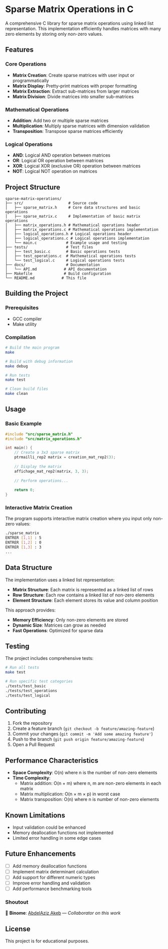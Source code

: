 # Sparse Matrix Operations in C

A comprehensive C library for sparse matrix operations using linked list representation. This implementation efficiently handles matrices with many zero elements by storing only non-zero values.

## Features

### Core Operations
- **Matrix Creation**: Create sparse matrices with user input or programmatically
- **Matrix Display**: Pretty-print matrices with proper formatting
- **Matrix Extraction**: Extract sub-matrices from larger matrices
- **Matrix Division**: Divide matrices into smaller sub-matrices

### Mathematical Operations
- **Addition**: Add two or multiple sparse matrices
- **Multiplication**: Multiply sparse matrices with dimension validation
- **Transposition**: Transpose sparse matrices efficiently

### Logical Operations
- **AND**: Logical AND operation between matrices
- **OR**: Logical OR operation between matrices  
- **XOR**: Logical XOR (exclusive OR) operation between matrices
- **NOT**: Logical NOT operation on matrices

## Project Structure

```
sparse-matrix-operations/
├── src/                    # Source code
│   ├── sparse_matrix.h     # Core data structures and basic operations
│   ├── sparse_matrix.c     # Implementation of basic matrix operations
│   ├── matrix_operations.h # Mathematical operations header
│   ├── matrix_operations.c # Mathematical operations implementation
│   ├── logical_operations.h # Logical operations header
│   ├── logical_operations.c # Logical operations implementation
│   └── main.c             # Example usage and testing
├── tests/                 # Test files
│   ├── test_basic.c       # Basic operations tests
│   ├── test_operations.c  # Mathematical operations tests
│   └── test_logical.c     # Logical operations tests
├── docs/                  # Documentation
│   └── API.md            # API documentation
├── Makefile              # Build configuration
└── README.md            # This file
```

## Building the Project

### Prerequisites
- GCC compiler
- Make utility

### Compilation
```bash
# Build the main program
make

# Build with debug information
make debug

# Run tests
make test

# Clean build files
make clean
```

## Usage

### Basic Example
```c
#include "src/sparse_matrix.h"
#include "src/matrix_operations.h"

int main() {
    // Create a 3x3 sparse matrix
    ptrmailli_rep2 matrix = creation_mat_rep2(3);
    
    // Display the matrix
    affichage_mat_rep2(matrix, 3, 3);
    
    // Perform operations...
    
    return 0;
}
```

### Interactive Matrix Creation
The program supports interactive matrix creation where you input only non-zero values:

```bash
./sparse_matrix
ENTRER [1,1] : 5
ENTRER [1,2] : 0
ENTRER [1,3] : 3
...
```

## Data Structure

The implementation uses a linked list representation:

- **Matrix Structure**: Each matrix is represented as a linked list of rows
- **Row Structure**: Each row contains a linked list of non-zero elements
- **Element Structure**: Each element stores its value and column position

This approach provides:
- **Memory Efficiency**: Only non-zero elements are stored
- **Dynamic Size**: Matrices can grow as needed
- **Fast Operations**: Optimized for sparse data

## Testing

The project includes comprehensive tests:

```bash
# Run all tests
make test

# Run specific test categories
./tests/test_basic
./tests/test_operations  
./tests/test_logical
```

## Contributing

1. Fork the repository
2. Create a feature branch (`git checkout -b feature/amazing-feature`)
3. Commit your changes (`git commit -m 'Add some amazing feature'`)
4. Push to the branch (`git push origin feature/amazing-feature`)
5. Open a Pull Request

## Performance Characteristics

- **Space Complexity**: O(n) where n is the number of non-zero elements
- **Time Complexity**: 
  - Matrix addition: O(n + m) where n, m are non-zero elements in each matrix
  - Matrix multiplication: O(n × m × p) in worst case
  - Matrix transposition: O(n) where n is number of non-zero elements

## Known Limitations

- Input validation could be enhanced
- Memory deallocation functions not implemented
- Limited error handling in some edge cases

## Future Enhancements

- [ ] Add memory deallocation functions
- [ ] Implement matrix determinant calculation
- [ ] Add support for different numeric types
- [ ] Improve error handling and validation
- [ ] Add performance benchmarking tools

### Shoutout  
👯 **Binome**: [AbdelAziz Akeb](https://github.com/4zz0u4k) — *Collaborator on this work*  

## License
This project is for educational purposes.
